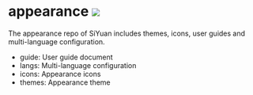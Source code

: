 # appearance <a title="Hits" target="_blank" href="https://github.com/siyuan-note/appearance"><img src="https://hits.b3log.org/siyuan-note/appearance.svg"></a>

The appearance repo of SiYuan includes themes, icons, user guides and multi-language configuration.

* guide: User guide document
* langs: Multi-language configuration
* icons: Appearance icons
* themes: Appearance theme